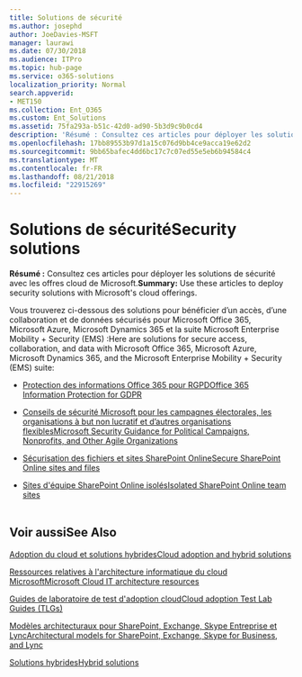 ```yaml
---
title: Solutions de sécurité
ms.author: josephd
author: JoeDavies-MSFT
manager: laurawi
ms.date: 07/30/2018
ms.audience: ITPro
ms.topic: hub-page
ms.service: o365-solutions
localization_priority: Normal
search.appverid:
- MET150
ms.collection: Ent_O365
ms.custom: Ent_Solutions
ms.assetid: 75fa293a-b51c-42d0-ad90-5b3d9c9b0cd4
description: 'Résumé : Consultez ces articles pour déployer les solutions de sécurité avec les offres cloud de Microsoft.'
ms.openlocfilehash: 17bb89553b97d1a15c076d9bb4ce9acca19e62d2
ms.sourcegitcommit: 9bb65bafec4dd6bc17c7c07ed55e5eb6b94584c4
ms.translationtype: MT
ms.contentlocale: fr-FR
ms.lasthandoff: 08/21/2018
ms.locfileid: "22915269"
---
```

# <a name="security-solutions"></a><span data-ttu-id="10536-103">Solutions de sécurité</span><span class="sxs-lookup"><span data-stu-id="10536-103">Security solutions</span></span>

 <span data-ttu-id="10536-104">**Résumé :** Consultez ces articles pour déployer les solutions de sécurité avec les offres cloud de Microsoft.</span><span class="sxs-lookup"><span data-stu-id="10536-104">**Summary:** Use these articles to deploy security solutions with Microsoft's cloud offerings.</span></span>
  
<span data-ttu-id="10536-105">Vous trouverez ci-dessous des solutions pour bénéficier d’un accès, d’une collaboration et de données sécurisés pour Microsoft Office 365, Microsoft Azure, Microsoft Dynamics 365 et la suite Microsoft Enterprise Mobility + Security (EMS) :</span><span class="sxs-lookup"><span data-stu-id="10536-105">Here are solutions for secure access, collaboration, and data with Microsoft Office 365, Microsoft Azure, Microsoft Dynamics 365, and the Microsoft Enterprise Mobility + Security (EMS) suite:</span></span>

- [<span data-ttu-id="10536-106">Protection des informations Office 365 pour RGPD</span><span class="sxs-lookup"><span data-stu-id="10536-106">Office 365 Information Protection for GDPR</span></span>](office-365-information-protection-for-gdpr.md)
  
- [<span data-ttu-id="10536-107">Conseils de sécurité Microsoft pour les campagnes électorales, les organisations à but non lucratif et d’autres organisations flexibles</span><span class="sxs-lookup"><span data-stu-id="10536-107">Microsoft Security Guidance for Political Campaigns, Nonprofits, and Other Agile Organizations</span></span>](microsoft-security-guidance-for-political-campaigns-nonprofits-and-other-agile-o.md)
    
- [<span data-ttu-id="10536-108">Sécurisation des fichiers et sites SharePoint Online</span><span class="sxs-lookup"><span data-stu-id="10536-108">Secure SharePoint Online sites and files</span></span>](secure-sharepoint-online-sites-and-files.md)
    
- [<span data-ttu-id="10536-109">Sites d'équipe SharePoint Online isolés</span><span class="sxs-lookup"><span data-stu-id="10536-109">Isolated SharePoint Online team sites</span></span>](isolated-sharepoint-online-team-sites.md)
<br/><br/>
    
## <a name="see-also"></a><span data-ttu-id="10536-110">Voir aussi</span><span class="sxs-lookup"><span data-stu-id="10536-110">See Also</span></span>

[<span data-ttu-id="10536-111">Adoption du cloud et solutions hybrides</span><span class="sxs-lookup"><span data-stu-id="10536-111">Cloud adoption and hybrid solutions</span></span>](cloud-adoption-and-hybrid-solutions.md)
  
[<span data-ttu-id="10536-112">Ressources relatives à l'architecture informatique du cloud Microsoft</span><span class="sxs-lookup"><span data-stu-id="10536-112">Microsoft Cloud IT architecture resources</span></span>](microsoft-cloud-it-architecture-resources.md)
  
[<span data-ttu-id="10536-113">Guides de laboratoire de test d'adoption cloud</span><span class="sxs-lookup"><span data-stu-id="10536-113">Cloud adoption Test Lab Guides (TLGs)</span></span>](cloud-adoption-test-lab-guides-tlgs.md)
  
[<span data-ttu-id="10536-114">Modèles architecturaux pour SharePoint, Exchange, Skype Entreprise et Lync</span><span class="sxs-lookup"><span data-stu-id="10536-114">Architectural models for SharePoint, Exchange, Skype for Business, and Lync</span></span>](architectural-models-for-sharepoint-exchange-skype-for-business-and-lync.md)
  
[<span data-ttu-id="10536-115">Solutions hybrides</span><span class="sxs-lookup"><span data-stu-id="10536-115">Hybrid solutions</span></span>](hybrid-solutions.md)


